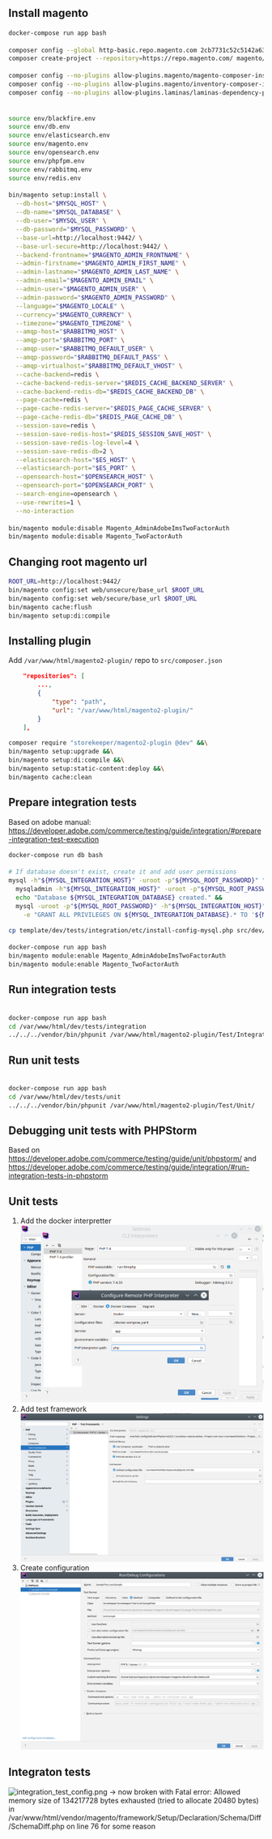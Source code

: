 
Install magento
--

```bash 
docker-compose run app bash

composer config --global http-basic.repo.magento.com 2cb7731c52c5142a6351fe1a3bfbf013 ea82d7f9604d09ca41cd2ea9264f1f71
composer create-project --repository=https://repo.magento.com/ magento/project-community-edition=2.4.6-p1 .

composer config --no-plugins allow-plugins.magento/magento-composer-installer true
composer config --no-plugins allow-plugins.magento/inventory-composer-installer true
composer config --no-plugins allow-plugins.laminas/laminas-dependency-plugin true


source env/blackfire.env  
source env/db.env  
source env/elasticsearch.env  
source env/magento.env  
source env/opensearch.env  
source env/phpfpm.env  
source env/rabbitmq.env  
source env/redis.env

bin/magento setup:install \
  --db-host="$MYSQL_HOST" \
  --db-name="$MYSQL_DATABASE" \
  --db-user="$MYSQL_USER" \
  --db-password="$MYSQL_PASSWORD" \
  --base-url=http://localhost:9442/ \
  --base-url-secure=http://localhost:9442/ \
  --backend-frontname="$MAGENTO_ADMIN_FRONTNAME" \
  --admin-firstname="$MAGENTO_ADMIN_FIRST_NAME" \
  --admin-lastname="$MAGENTO_ADMIN_LAST_NAME" \
  --admin-email="$MAGENTO_ADMIN_EMAIL" \
  --admin-user="$MAGENTO_ADMIN_USER" \
  --admin-password="$MAGENTO_ADMIN_PASSWORD" \
  --language="$MAGENTO_LOCALE" \
  --currency="$MAGENTO_CURRENCY" \
  --timezone="$MAGENTO_TIMEZONE" \
  --amqp-host="$RABBITMQ_HOST" \
  --amqp-port="$RABBITMQ_PORT" \
  --amqp-user="$RABBITMQ_DEFAULT_USER" \
  --amqp-password="$RABBITMQ_DEFAULT_PASS" \
  --amqp-virtualhost="$RABBITMQ_DEFAULT_VHOST" \
  --cache-backend=redis \
  --cache-backend-redis-server="$REDIS_CACHE_BACKEND_SERVER" \
  --cache-backend-redis-db="$REDIS_CACHE_BACKEND_DB" \
  --page-cache=redis \
  --page-cache-redis-server="$REDIS_PAGE_CACHE_SERVER" \
  --page-cache-redis-db="$REDIS_PAGE_CACHE_DB" \
  --session-save=redis \
  --session-save-redis-host="$REDIS_SESSION_SAVE_HOST" \
  --session-save-redis-log-level=4 \
  --session-save-redis-db=2 \
  --elasticsearch-host="$ES_HOST" \
  --elasticsearch-port="$ES_PORT" \
  --opensearch-host="$OPENSEARCH_HOST" \
  --opensearch-port="$OPENSEARCH_PORT" \
  --search-engine=opensearch \
  --use-rewrites=1 \
  --no-interaction

bin/magento module:disable Magento_AdminAdobeImsTwoFactorAuth 
bin/magento module:disable Magento_TwoFactorAuth 
```


Changing root magento url
--

```bash 
ROOT_URL=http://localhost:9442/
bin/magento config:set web/unsecure/base_url $ROOT_URL
bin/magento config:set web/secure/base_url $ROOT_URL
bin/magento cache:flush
bin/magento setup:di:compile

```


Installing plugin
---

Add `/var/www/html/magento2-plugin/` repo to `src/composer.json`
```json
    "repositories": [
        ...,
        {
            "type": "path",
            "url": "/var/www/html/magento2-plugin/"
        }
    ],
```

```bash
composer require "storekeeper/magento2-plugin @dev" &&\
bin/magento setup:upgrade &&\
bin/magento setup:di:compile &&\
bin/magento setup:static-content:deploy &&\
bin/magento cache:clean
```

Prepare integration tests
---

Based on adobe manual: https://developer.adobe.com/commerce/testing/guide/integration/#prepare-integration-test-execution

```bash
docker-compose run db bash

# If database doesn't exist, create it and add user permissions
mysql -h"${MYSQL_INTEGRATION_HOST}" -uroot -p"${MYSQL_ROOT_PASSWORD}" "${MYSQL_INTEGRATION_DATABASE}" -e exit &> /dev/null ||
  mysqladmin -h"${MYSQL_INTEGRATION_HOST}" -uroot -p"${MYSQL_ROOT_PASSWORD}" create "${MYSQL_INTEGRATION_DATABASE}" &&
  echo "Database ${MYSQL_INTEGRATION_DATABASE} created." &&
  mysql -uroot -p"${MYSQL_ROOT_PASSWORD}" -h"${MYSQL_INTEGRATION_HOST}" \
    -e "GRANT ALL PRIVILEGES ON ${MYSQL_INTEGRATION_DATABASE}.* TO '${MYSQL_INTEGRATION_USER}'@'%';FLUSH PRIVILEGES;"

```
```bash
cp template/dev/tests/integration/etc/install-config-mysql.php src/dev/tests/integration/etc/install-config-mysql.php

docker-compose run app bash
bin/magento module:enable Magento_AdminAdobeImsTwoFactorAuth 
bin/magento module:enable Magento_TwoFactorAuth 
```

Run integration tests
--

```bash

docker-compose run app bash
cd /var/www/html/dev/tests/integration
../../../vendor/bin/phpunit /var/www/html/magento2-plugin/Test/Integration/
```

Run unit tests
--

```bash

docker-compose run app bash
cd /var/www/html/dev/tests/unit
../../../vendor/bin/phpunit /var/www/html/magento2-plugin/Test/Unit/
```

Debugging unit tests with PHPStorm
-- 

Based on https://developer.adobe.com/commerce/testing/guide/unit/phpstorm/ and https://developer.adobe.com/commerce/testing/guide/integration/#run-integration-tests-in-phpstorm

Unit tests 
---

1. Add the docker interpretter ![Added the docker interpretter](docs/new_interpreter.png)
2. Add test framework ![Add test framework](docs/test_framework.png)
3. Create configuration ![Create configuration](docs/create_configuration.png)

Integraton tests
---

![integration_test_config.png](integration_test_config.png)
-> now broken with Fatal error: Allowed memory size of 134217728 bytes exhausted (tried to allocate 20480 bytes) in /var/www/html/vendor/magento/framework/Setup/Declaration/Schema/Diff/SchemaDiff.php on line 76 for some reason
